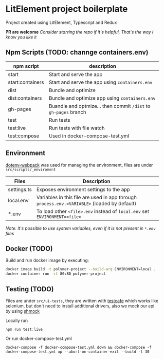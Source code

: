 # LitElement project boilerplate

Project created using LitElement, Typescript and Redux

**PR are welcome**
*Consider starring the repo if it's helpful, That's the way I know you like it*

## Npm Scripts (TODO: channge containers.env)
|**npm script**   |**description**                                                   |
|-----------------|------------------------------------------------------------------|
|start            | Start and serve the app                                          |
|start:containers | Start and serve the app using `containers.env`                   |
|dist             | Bundle and optimize                                              |
|dist:containers  | Bundle and optimize app using `containers.env`                   |
|gh-pages         | Buandle and optmize... then commit `/dist` to `gh-pages` branch  |
|test             | Run tests                                                        |
|test:live        | Run tests with file watch                                        |
|test:compose     | Used in docker-compose-test.yml                                  |

## Environment
[dotenv-webpack](https://github.com/mrsteele/dotenv-webpack) was used for managing the environment, files are under `src/scripts/_enviroment`

|**Files**        |**Description**                                                                            |
|-----------------|-------------------------------------------------------------------------------------------|
|settings.ts      |Exposes environment settings to the app                                                    |
|local.env        |Variables in this file are used in app through `process.env.<VARIABLE>` (loaded by default)|
|*.env            |To load other `<file>.env` instead of `local.env` set `ENVIRONMENT=<file>`                 |

*Note: It's possible to use system variables, even if it is not present in `*.env` files*

## Docker (TODO)

Build and run docker image by executing:

```bash
docker image build -t polymer-project --build-arg ENVIRONMENT=local .
docker container run -it 80:80 polymer-project
```

## Testing (TODO)
Files are under `src/ui-tests`, they are written with [testcafe](https://github.com/DevExpress/testcafe) which works like selenium, but don't need to install additional drivers,
also we mock our api by using [shmock](https://github.com/xetorthio/shmock)

Locally run

    npm run test:live

Or run docker-compose-test.yml

    docker-compose -f docker-compose-test.yml down && docker-compose -f docker-compose-test.yml up --abort-on-container-exit --build -t 30
